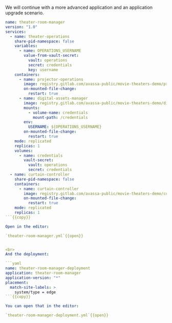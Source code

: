 We will continue with a more advanced application and an application upgrade scenario.

```yaml
name: theater-room-manager
version: "1.0"
services:
  - name: theater-operations
    share-pid-namespace: false
    variables:
      - name: OPERATIONS_USERNAME
        value-from-vault-secret:
          vault: operations
          secret: credentials
          key: username
    containers:
      - name: projector-operations
        image: registry.gitlab.com/avassa-public/movie-theaters-demo/projector-operations:v1.0
        on-mounted-file-change:
          restart: true
      - name: digital-assets-manager
        image: registry.gitlab.com/avassa-public/movie-theaters-demo/digital-assets-manager:v1.0
        mounts:
          - volume-name: credentials
            mount-path: /credentials
        env:
          USERNAME: ${OPERATIONS_USERNAME}
        on-mounted-file-change:
          restart: true
    mode: replicated
    replicas: 1
    volumes:
      - name: credentials
        vault-secret:
          vault: operations
          secret: credentials
  - name: curtain-controller
    share-pid-namespace: false
    containers:
      - name: curtain-controller
        image: registry.gitlab.com/avassa-public/movie-theaters-demo/curtain-controller:v1.0
        on-mounted-file-change:
          restart: true
    mode: replicated
    replicas: 1
```{{copy}}

Open in the editor:

`theater-room-manager.yml`{{open}}


<br>
And the deployment:

```yaml
name: theater-room-manager-deployment
application: theater-room-manager
application-version: "*"
placement:
  match-site-labels: >
    system/type = edge
```{{copy}}

You can open that in the editor:

`theater-room-manager-deployment.yml`{{open}}




